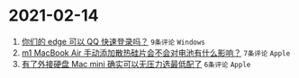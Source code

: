 # 2021-02-14

1. [你们的 edge 可以 QQ 快速登录吗？](https://www.v2ex.com/t/753246) `9条评论` `Windows`
1. [m1 MacBook Air 手动添加散热硅片会不会对电池有什么影响？](https://www.v2ex.com/t/753247) `7条评论` `Apple`
1. [有了外接硬盘 Mac mini 确实可以无压力选最低配了](https://www.v2ex.com/t/753250) `6条评论` `Apple`
